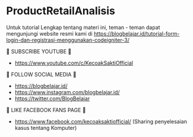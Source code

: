 # ProductRetailAnalisis
Untuk tutorial Lengkap tentang materi ini, teman - teman dapat mengunjungi website resmi kami di https://blogbelajar.id/tutorial-form-login-dan-registrasi-menggunakan-codeigniter-3/

📢 SUBSCRIBE YOUTUBE 📢 
- https://www.youtube.com/c/KecoakSaktiOfficial


📢 FOLLOW SOCIAL MEDIA 📢 
- https://blogbelajar.id/
- https://www.instagram.com/blogbelajar.id/
- https://twitter.com/BlogBelajar


📢 LIKE FACEBOOK FANS PAGE 📢 
- https://www.facebook.com/kecoaksaktiofficial/ (Sharing penyelesaian kasus tentang Komputer)

